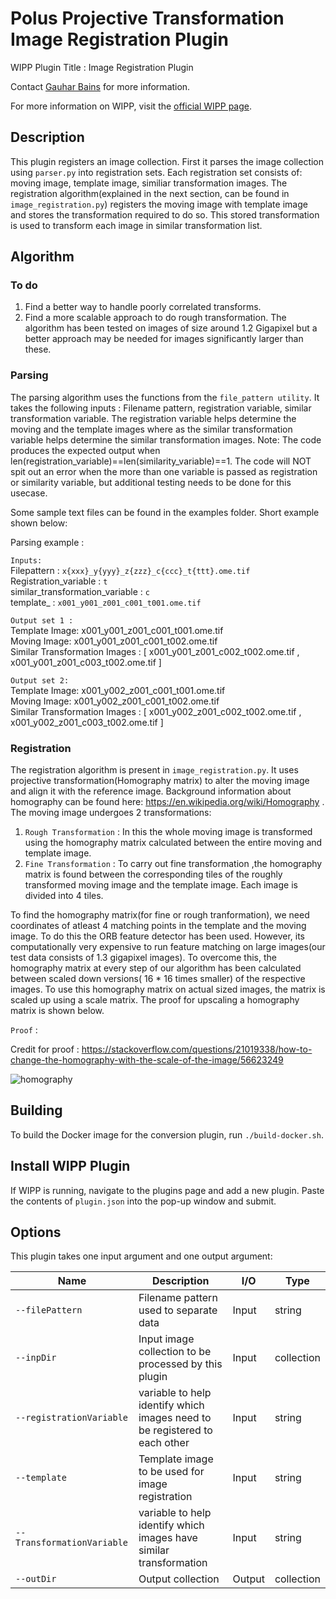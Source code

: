 # Polus Projective Transformation Image Registration Plugin

WIPP Plugin Title : Image Registration Plugin 

Contact [Gauhar Bains](mailto:gauhar.bains@labshare.org) for more information.

For more information on WIPP, visit the [official WIPP page](https://isg.nist.gov/deepzoomweb/software/wipp).

## Description

This plugin registers an image collection. First it parses the image collection using `parser.py` into registration sets. Each registration set consists of: moving image, template image, similiar transformation images. The registration algorithm(explained in the next section, can be found in `image_registration.py`) registers the moving image with template image and stores the transformation required to do so. This stored transformation is used to transform each image in similar transformation list. 

## Algorithm

### To do
1. Find a better way to handle poorly correlated transforms. 
2. Find a more scalable approach to do rough transformation. The algorithm has been tested on images of size around 1.2 Gigapixel but a better approach may be needed for images significantly larger than these.

### Parsing 
The parsing algorithm uses the functions from the `file_pattern utility`. It takes the following inputs : Filename pattern, registration variable, similar transformation variable. The registration variable helps determine the moving and the template images where as the similar transformation variable helps determine the similar transformation images. Note: The code produces the expected output when len(registration_variable)==len(similarity_variable)==1. The code will NOT spit out an error when the more than one variable is passed as registration or similarity variable, but additional testing needs to be done for this usecase.  

Some sample text files can be found in the examples folder. Short example shown below:    

Parsing example :   
  
`Inputs:`  
Filepattern :   `x{xxx}_y{yyy}_z{zzz}_c{ccc}_t{ttt}.ome.tif`  
Registration_variable :  `t`   
similar_transformation_variable : `c`  
template_ :  `x001_y001_z001_c001_t001.ome.tif`    

`Output set 1 :`   
Template Image:  x001_y001_z001_c001_t001.ome.tif  
Moving Image:  x001_y001_z001_c001_t002.ome.tif  
Similar Transformation Images :   [ x001_y001_z001_c002_t002.ome.tif , x001_y001_z001_c003_t002.ome.tif ]  

`Output set 2:`    
Template Image:  x001_y002_z001_c001_t001.ome.tif    
Moving Image:   x001_y002_z001_c001_t002.ome.tif    
Similar Transformation Images :  [ x001_y002_z001_c002_t002.ome.tif , x001_y002_z001_c003_t002.ome.tif ]      



### Registration 
The registration algorithm is present in `image_registration.py`. It uses projective transformation(Homography matrix) to alter the moving image and align it with the reference image. Background information about homography can be found here: https://en.wikipedia.org/wiki/Homography .    
The moving image undergoes 2 transformations:     
1. `Rough Transformation` : In this the whole moving image is transformed using the homography matrix calculated between the entire moving and template image.
2. `Fine Transformation` : To carry out fine transformation ,the homography matrix is found between the corresponding tiles of the roughly transformed moving image and the template image. Each image is divided into 4 tiles. 

To find the homography matrix(for fine or rough tranformation), we need coordinates of atleast 4 matching points in the template and the moving image. To do this the ORB feature detector has been used. However, its computationally very expensive to run feature matching on large images(our test data consists of 1.3 gigapixel images). To overcome this, the homography matrix at every step of our algorithm has been calculated between scaled down versions( 16 * 16 times smaller) of the respective images. To use this homography matrix on actual sized images, the matrix is scaled up using a scale matrix.  The proof for upscaling a homography matrix is shown below.   

`Proof` :  

Credit for proof : https://stackoverflow.com/questions/21019338/how-to-change-the-homography-with-the-scale-of-the-image/56623249    
  
![homography](https://user-images.githubusercontent.com/48079888/78402511-b04d8200-75c8-11ea-9d22-cee13f3912db.gif)  
   







## Building

To build the Docker image for the conversion plugin, run
`./build-docker.sh`.

## Install WIPP Plugin

If WIPP is running, navigate to the plugins page and add a new plugin. Paste the contents of `plugin.json` into the pop-up window and submit.

## Options

This plugin takes one input argument and one output argument:

| Name          | Description             | I/O    | Type   |
|---------------|-------------------------|--------|--------|
| `--filePattern` | Filename pattern used to separate data | Input | string |
| `--inpDir` | Input image collection to be processed by this plugin | Input | collection |
| `--registrationVariable` | variable to help identify which images need to be registered to each other | Input | string |
| `--template` | Template image to be used for image registration | Input | string |
| `--TransformationVariable` | variable to help identify which images have similar transformation | Input | string |
| `--outDir` | Output collection | Output | collection |

